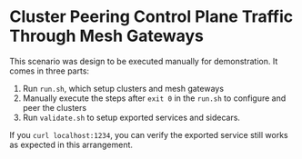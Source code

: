 # Cluster Peering Control Plane Traffic Through Mesh Gateways

This scenario was design to be executed manually for demonstration. 
It comes in three parts:
1. Run `run.sh`, which setup clusters and mesh gateways
1. Manually execute the steps after `exit 0` in the `run.sh` to configure and peer the clusters 
1. Run `validate.sh` to setup exported services and sidecars.

If you `curl localhost:1234`, you can verify the exported service still works as expected in this arrangement.
